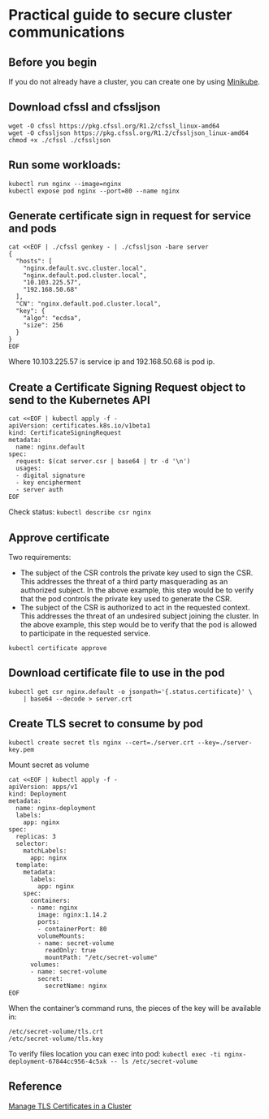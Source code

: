 # Practical guide to secure cluster communications

## Before you begin
If you do not already have a cluster, you can create one by using [Minikube](https://kubernetes.io/docs/setup/learning-environment/minikube/).

## Download cfssl and cfssljson
```
wget -O cfssl https://pkg.cfssl.org/R1.2/cfssl_linux-amd64
wget -O cfssljson https://pkg.cfssl.org/R1.2/cfssljson_linux-amd64
chmod +x ./cfssl ./cfssljson
```

## Run some workloads:
```
kubectl run nginx --image=nginx
kubectl expose pod nginx --port=80 --name nginx
```

## Generate certificate sign in request for service and pods
```
cat <<EOF | ./cfssl genkey - | ./cfssljson -bare server
{
  "hosts": [
    "nginx.default.svc.cluster.local",
    "nginx.default.pod.cluster.local",
    "10.103.225.57",
    "192.168.50.68"
  ],
  "CN": "nginx.default.pod.cluster.local",
  "key": {
    "algo": "ecdsa",
    "size": 256
  }
}
EOF
```
Where 10.103.225.57 is service ip and 192.168.50.68 is pod ip.

## Create a Certificate Signing Request object to send to the Kubernetes API
```
cat <<EOF | kubectl apply -f -
apiVersion: certificates.k8s.io/v1beta1
kind: CertificateSigningRequest
metadata:
  name: nginx.default
spec:
  request: $(cat server.csr | base64 | tr -d '\n')
  usages:
  - digital signature
  - key encipherment
  - server auth
EOF
```
Check status: ```kubectl describe csr nginx```

## Approve certificate
Two requirements:

* The subject of the CSR controls the private key used to sign the CSR. This addresses the threat of a third party masquerading as an authorized subject. In the above example, this step would be to verify that the pod controls the private key used to generate the CSR.
* The subject of the CSR is authorized to act in the requested context. This addresses the threat of an undesired subject joining the cluster. In the above example, this step would be to verify that the pod is allowed to participate in the requested service.

```kubectl certificate approve```

## Download certificate file to use in the pod
```
kubectl get csr nginx.default -o jsonpath='{.status.certificate}' \
    | base64 --decode > server.crt
```

## Create TLS secret to consume by pod
```kubectl create secret tls nginx --cert=./server.crt --key=./server-key.pem```

Mount secret as volume
```
cat <<EOF | kubectl apply -f -
apiVersion: apps/v1
kind: Deployment
metadata:
  name: nginx-deployment
  labels:
    app: nginx
spec:
  replicas: 3
  selector:
    matchLabels:
      app: nginx
  template:
    metadata:
      labels:
        app: nginx
    spec:
      containers:
      - name: nginx
        image: nginx:1.14.2
        ports:
        - containerPort: 80
        volumeMounts:
        - name: secret-volume
          readOnly: true
          mountPath: "/etc/secret-volume"
      volumes:
      - name: secret-volume
        secret:
          secretName: nginx
EOF
```

When the container’s command runs, the pieces of the key will be available in:
```
/etc/secret-volume/tls.crt
/etc/secret-volume/tls.key
```

To verify files location you can exec into pod:
```kubectl exec -ti nginx-deployment-67844cc956-4c5xk -- ls /etc/secret-volume```

## Reference
[Manage TLS Certificates in a Cluster](https://kubernetes.io/docs/tasks/tls/managing-tls-in-a-cluster/)